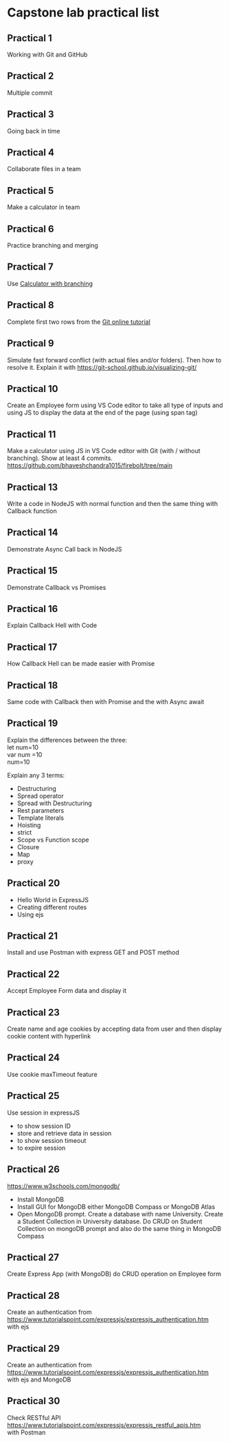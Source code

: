# Capstone lab practical list


## Practical 1
Working with Git and GitHub

## Practical 2
Multiple commit

## Practical 3
Going back in time

## Practical 4
Collaborate files in a team

## Practical 5
Make a calculator in team

## Practical 6
Practice branching and merging

## Practical 7
Use [Calculator with branching](https://github.com/bhaveshchandra1015/thunderbolt/tree/main)

## Practical 8
Complete first two rows from the [Git online tutorial](https://learngitbranching.js.org/)

## Practical 9
Simulate fast forward conflict (with actual files and/or folders). Then how to resolve it. Explain it with https://git-school.github.io/visualizing-git/

## Practical 10

Create an Employee form using VS Code editor to take all type of inputs and using JS to display the data at the end of the page (using span tag) 

## Practical 11

Make a calculator using JS in VS Code editor with Git (with / without branching). Show at least 4 commits.
https://github.com/bhaveshchandra1015/firebolt/tree/main


## Practical 13
Write a code in NodeJS with normal function and then the same thing with Callback function

## Practical 14
Demonstrate Async Call back in NodeJS

## Practical 15
Demonstrate Callback vs Promises

## Practical 16
Explain Callback Hell with Code

## Practical 17
How Callback Hell can be made easier with Promise

## Practical 18
Same code with Callback then with Promise and the with Async await

## Practical 19
Explain the differences between the three:</br>
let num=10</br>
var num =10</br>
num=10

Explain any 3 terms:</br>
- Destructuring
- Spread operator
- Spread with Destructuring
- Rest parameters
- Template literals
- Hoisting
- strict
- Scope vs Function scope
- Closure
- Map
- proxy


## Practical 20
- Hello World in ExpressJS
- Creating different routes
- Using ejs

## Practical 21
Install and use Postman with express GET and POST method

## Practical 22
Accept Employee Form data and display it

## Practical 23
Create name and age cookies by accepting data from user and then display cookie content with hyperlink

## Practical 24
Use cookie maxTimeout feature

## Practical 25
Use session in expressJS 
 - to show session ID
 - store and retrieve data in session
 - to show session timeout
 - to expire session

## Practical 26
https://www.w3schools.com/mongodb/
- Install MongoDB
- Install GUI for MongoDB either MongoDB Compass or MongoDB Atlas
- Open MongoDB prompt. Create a database with name University. Create a Student Collection in University database. Do CRUD on Student Collection on mongoDB prompt and also do the same thing in MongoDB Compass

## Practical 27 
Create Express App (with MongoDB) do CRUD operation on Employee form

## Practical 28
Create an authentication from https://www.tutorialspoint.com/expressjs/expressjs_authentication.htm
with ejs

## Practical 29 
Create an authentication from https://www.tutorialspoint.com/expressjs/expressjs_authentication.htm
with ejs and MongoDB

## Practical 30 
Check RESTful API https://www.tutorialspoint.com/expressjs/expressjs_restful_apis.htm with Postman



